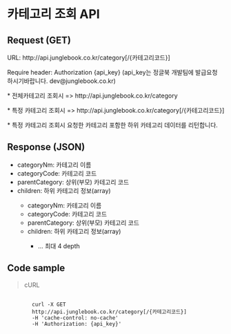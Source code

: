 # 카테고리 조회 API

## Request (GET) ##
<p>URL: http://api.junglebook.co.kr/category[/{카테고리코드}]</p>
<p>Require header: Authorization {api_key} (api_key는 정글북 개발팀에 발급요청 하시기바랍니다. dev@junglebook.co.kr)</p>

<p>* 전체카테고리 조회시 => http://api.junglebook.co.kr/category</p>
<p>* 특정 카테고리 조회시 => http://api.junglebook.co.kr/category[/{카테고리코드}]</p>
<p>* 특정 카테고리 조회시 요청한 카테고리 포함한 하위 카테고리 데이터를 리턴합니다. </p>

## Response (JSON) ##
<ul>
  <li>categoryNm: 카테고리 이름</li>
  <li>categoryCode: 카테고리 코드</li>
  <li>parentCategory: 상위(부모) 카테고리 코드</li>
  <li>children: 하위 카테고리 정보(array)</li>
  <ul>
		<li>categoryNm: 카테고리 이름</li>
		<li>categoryCode: 카테고리 코드</li>
		<li>parentCategory: 상위(부모) 카테고리 코드</li>
		<li>children: 하위 카테고리 정보(array)</li>
			<ul>
				<li>... 최대 4 depth</li>
		  </ul>
  </ul>
</ul>

## Code sample ##
<blockquote>
	<p>cURL</p>
</blockquote>
<pre>
	<code>
		curl -X GET
		http://api.junglebook.co.kr/category[/{카테고리코드}]
		-H 'cache-control: no-cache'
		-H 'Authorization: {api_key}'
	</code>
</pre>
